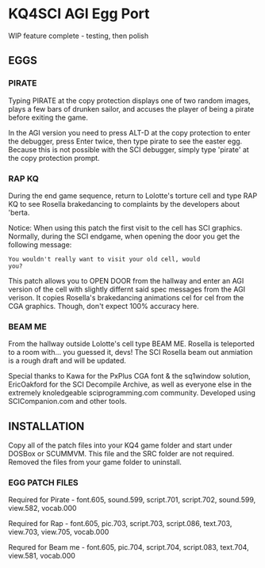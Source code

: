 # KQ4SCI AGI Egg Port
 
WIP feature complete - testing, then polish

## EGGS

### PIRATE

Typing PIRATE at the copy protection displays one of two random images, plays a few bars of drunken sailor, and accuses the player of being a pirate before exiting the game. 

In the AGI version you need to press ALT-D at the copy protection to enter the debugger, press Enter twice, then type pirate to see the easter egg. Because this is not possible with the SCI debugger, simply type 'pirate' at the copy protection prompt.  

### RAP KQ

During the end game sequence, return to Lolotte's torture cell and type RAP KQ to see Rosella brakedancing to complaints by the developers about 'berta. 

Notice: When using this patch the first visit to the cell has SCI graphics. Normally, during the SCI endgame, when opening the door you get the following message: 

<code>You wouldn't really want to visit your old cell, would you?</code>

This patch allows you to OPEN DOOR from the hallway and enter an AGI version of the cell with slightly differnt said spec messages from the AGI verison. It copies Rosella's brakedancing animations cel for cel from the CGA graphics. Though, don't expect 100% accuracy here. 

### BEAM ME

From the hallway outside Lolotte's cell type BEAM ME. Rosella is teleported to a room with... you guessed it, devs! The SCI Rosella beam out anmiation is a rough draft and will be updated.

Special thanks to Kawa for the PxPlus CGA font & the sq1window solution, EricOakford for the SCI Decompile Archive, as well as everyone else in the extremely knoledgeable sciprogramming.com community. Developed using SCICompanion.com and other tools. 

## INSTALLATION

Copy all of the patch files into your KQ4 game folder and start under DOSBox or SCUMMVM. This file and the SRC folder are not required. Removed the files from your game folder to uninstall.

### EGG PATCH FILES

Required for Pirate - font.605, sound.599, script.701, script.702, sound.599, view.582, vocab.000

Required for Rap - font.605, pic.703, script.703, script.086, text.703, view.703, view.705, vocab.000

Requred for Beam me - font.605, pic.704, script.704, script.083, text.704, view.581, vocab.000


